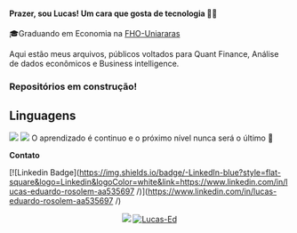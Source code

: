 #### Prazer, sou Lucas! Um cara que gosta de tecnologia 👨‍💻


🎓Graduando em Economia na [FHO-Uniararas](http://www.uniararas.br/)

Aqui estão meus arquivos, públicos voltados para Quant Finance, Análise de dados econômicos e Business intelligence.

### Repositórios em construção!
## Linguagens
<img src="https://img.shields.io/badge/R-studio-blue" /> <img src="https://img.shields.io/badge/python-%233776AB.svg?&style=flat-square&logo=python&logoColor=white" />
O aprendizado é continuo e o próximo nível nunca será o último 🚀 

**Contato**

[![Linkedin Badge](https://img.shields.io/badge/-LinkedIn-blue?style=flat-square&logo=Linkedin&logoColor=white&link=https://www.linkedin.com/in/lucas-eduardo-rosolem-aa535697 /)](https://www.linkedin.com/in/lucas-eduardo-rosolem-aa535697 /)  
<p align = "center">
  <a href="https://github.com/Lucas-Ed "><img src="https://github-readme-stats.vercel.app/api/top-langs/?username=Lucas-Ed&layout=compact&theme=dark"/></a> 
  <a href="https://github.com/Lucas-Ed "><img src="https://github-readme-stats.vercel.app/api?username=Lucas-Ed&show_icons=true&theme=dark&include_all_commits=true&count_private=true" alt="Lucas-Ed"/></a>
</p>










